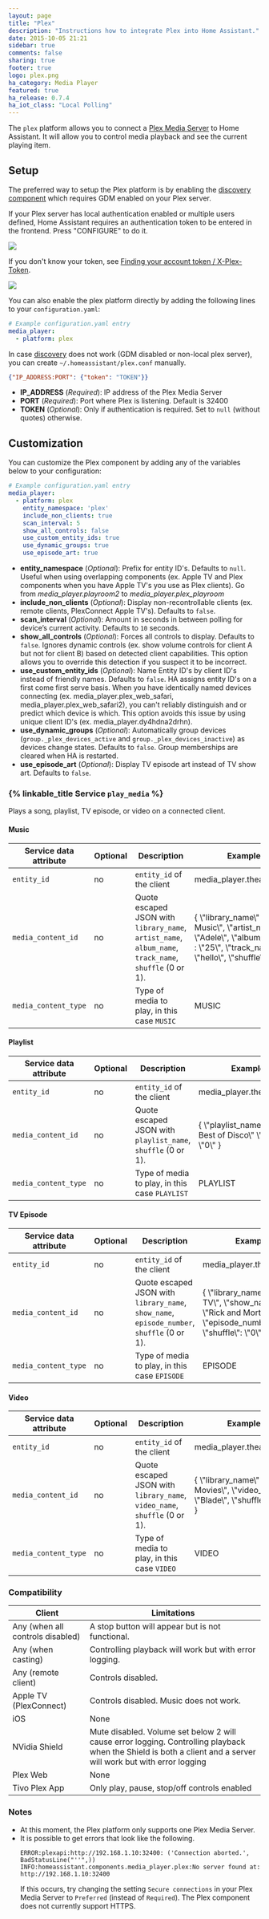 ```yaml
---
layout: page
title: "Plex"
description: "Instructions how to integrate Plex into Home Assistant."
date: 2015-10-05 21:21
sidebar: true
comments: false
sharing: true
footer: true
logo: plex.png
ha_category: Media Player
featured: true
ha_release: 0.7.4
ha_iot_class: "Local Polling"
---
```



The `plex` platform allows you to connect a [Plex Media Server](https://plex.tv) to Home Assistant. It will allow you to control media playback and see the current playing item.

## Setup

The preferred way to setup the Plex platform is by enabling the [discovery component](/components/discovery/) which requires GDM enabled on your Plex server.

If your Plex server has local authentication enabled or multiple users defined, Home Assistant requires an authentication token to be entered in the frontend. Press "CONFIGURE" to do it.

<p class='img'>
  <img src='{{site_root}}/images/screenshots/plex-configure.png' />
</p>

If you don't know your token, see [Finding your account token / X-Plex-Token](https://support.plex.tv/hc/en-us/articles/204059436).

<p class='img'>
  <img src='{{site_root}}/images/screenshots/plex-token.png' />
</p>

You can also enable the plex platform directly by adding the following lines to your `configuration.yaml`:

```yaml
# Example configuration.yaml entry
media_player:
  - platform: plex
```

In case [discovery](/components/discovery/) does not work (GDM disabled or non-local plex server), you can create `~/.homeassistant/plex.conf` manually.

```json
{"IP_ADDRESS:PORT": {"token": "TOKEN"}}
```

- **IP_ADDRESS** (*Required*): IP address of the Plex Media Server
- **PORT** (*Required*): Port where Plex is listening. Default is 32400
- **TOKEN** (*Optional*): Only if authentication is required. Set to `null` (without quotes) otherwise.

## Customization
You can customize the Plex component by adding any of the variables below to your configuration:
```yaml
# Example configuration.yaml entry
media_player:
  - platform: plex
    entity_namespace: 'plex'
    include_non_clients: true
    scan_interval: 5
    show_all_controls: false
    use_custom_entity_ids: true
    use_dynamic_groups: true
    use_episode_art: true
```
- **entity_namespace** (*Optional*): Prefix for entity ID's. Defaults to `null`. Useful when using overlapping components (ex. Apple TV and Plex components when you have Apple TV's you use as Plex clients). Go from _media_player.playroom2_ to _media_player.plex_playroom_
- **include_non_clients** (*Optional*): Display non-recontrollable clients (ex. remote clients, PlexConnect Apple TV's). Defaults to `false`.
- **scan_interval** (*Optional*): Amount in seconds in between polling for device’s current activity. Defaults to `10` seconds.
- **show_all_controls** (*Optional*): Forces all controls to display. Defaults to `false`. Ignores dynamic controls (ex. show volume controls for client A but not for client B) based on detected client capabilities. This option allows you to override this detection if you suspect it to be incorrect.
- **use_custom_entity_ids** (*Optional*): Name Entity ID's by client ID's instead of friendly names. Defaults to `false`.  HA assigns entity ID's on a first come first serve basis.  When you have identically named devices connecting (ex. media_player.plex_web_safari, media_player.plex_web_safari2), you can't reliably distinguish and or predict which device is which.  This option avoids this issue by using unique client ID's (ex. media_player.dy4hdna2drhn).
- **use_dynamic_groups** (*Optional*): Automatically group devices (`group._plex_devices_active` and `group._plex_devices_inactive`) as devices change states. Defaults to `false`. Group memberships are cleared when HA is restarted.
- **use_episode_art** (*Optional*): Display TV episode art instead of TV show art. Defaults to `false`.

### {% linkable_title Service `play_media` %}

Plays a song, playlist, TV episode, or video on a connected client.

#### Music

| Service data attribute | Optional | Description | Example |
| ---------------------- | -------- | ----------- | ----------- |
| `entity_id` | no | `entity_id` of the client | media_player.theater_plex
| `media_content_id` | no | Quote escaped JSON with `library_name`, `artist_name`, `album_name`, `track_name`, `shuffle` (0 or 1). | { \\"library_name\\" : \\"My Music\\", \\"artist_name\\" : \\"Adele\\", \\"album_name\\" : \\"25\\", \\"track_name\\" : \\"hello\\", \\"shuffle\\": \\"0\\" }
| `media_content_type` | no | Type of media to play, in this case `MUSIC` | MUSIC

#### Playlist

| Service data attribute | Optional | Description | Example |
| ---------------------- | -------- | ----------- | ----------- |
| `entity_id` | no | `entity_id` of the client | media_player.theater_plex
| `media_content_id` | no | Quote escaped JSON with `playlist_name`, `shuffle` (0 or 1). | { \\"playlist_name\\" : \\"The Best of Disco\\" \\"shuffle\\": \\"0\\" }
| `media_content_type` | no | Type of media to play, in this case `PLAYLIST` | PLAYLIST

#### TV Episode

| Service data attribute | Optional | Description | Example |
| ---------------------- | -------- | ----------- | ----------- |
| `entity_id` | no | `entity_id` of the client | media_player.theater_plex
| `media_content_id` | no | Quote escaped JSON with `library_name`, `show_name`, `episode_number`, `shuffle` (0 or 1). | { \\"library_name\\" : \\"Adult TV\\", \\"show_name\\" : \\"Rick and Morty\\", \\"episode_number\\" : 15, \\"shuffle\\": \\"0\\" }
| `media_content_type` | no | Type of media to play, in this case `EPISODE` | EPISODE

#### Video

| Service data attribute | Optional | Description | Example |
| ---------------------- | -------- | ----------- | ----------- |
| `entity_id` | no | `entity_id` of the client | media_player.theater_plex
| `media_content_id` | no | Quote escaped JSON with `library_name`, `video_name`, `shuffle` (0 or 1). | { \\"library_name\\" : \\"Adult Movies\\", \\"video_name\\" : \\"Blade\\", \\"shuffle\\": \\"0\\" }
| `media_content_type` | no | Type of media to play, in this case `VIDEO` | VIDEO

### Compatibility
| Client  | Limitations |
| -- | --- |
| Any (when all controls disabled) | A stop button will appear but is not functional. |
| Any (when casting) | Controlling playback will work but with error logging. |
| Any (remote client) | Controls disabled. |
| Apple TV (PlexConnect) | Controls disabled.  Music does not work. |
| iOS  | None |
| NVidia Shield | Mute disabled. Volume set below 2 will cause error logging. Controlling playback when the Shield is both a client and a server will work but with error logging |
| Plex Web | None |
| Tivo Plex App  | Only play, pause, stop/off controls enabled |

### Notes
* At this moment, the Plex platform only supports one Plex Media Server.
* It is possible to get errors that look like the following.
  ```
  ERROR:plexapi:http://192.168.1.10:32400: ('Connection aborted.', BadStatusLine("''",))
  INFO:homeassistant.components.media_player.plex:No server found at: http://192.168.1.10:32400
  ```
  If this occurs, try changing the setting `Secure connections` in your Plex Media Server to `Preferred` (instead of `Required`). The Plex component does not currently support HTTPS.
